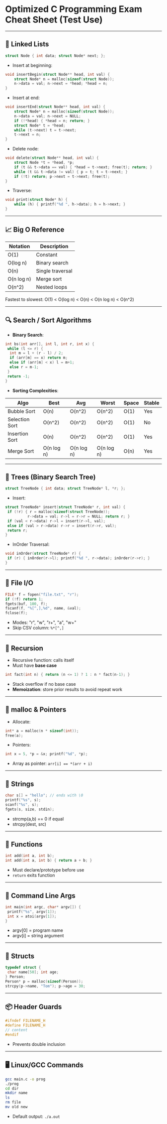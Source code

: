 # Optimized C Programming Exam Cheat Sheet (Test Use)

---

## 🔗 Linked Lists

```c
struct Node { int data; struct Node* next; };
```

- Insert at beginning:

```c
void insertBegin(struct Node** head, int val) {
    struct Node* n = malloc(sizeof(struct Node));
    n->data = val; n->next = *head; *head = n;
}
```

- Insert at end:

```c
void insertEnd(struct Node** head, int val) {
    struct Node* n = malloc(sizeof(struct Node));
    n->data = val; n->next = NULL;
    if (!*head) { *head = n; return; }
    struct Node* t = *head;
    while (t->next) t = t->next;
    t->next = n;
}
```

- Delete node:

```c
void delete(struct Node** head, int val) {
    struct Node *t = *head, *p;
    if (t && t->data == val) { *head = t->next; free(t); return; }
    while (t && t->data != val) { p = t; t = t->next; }
    if (!t) return; p->next = t->next; free(t);
}
```

- Traverse:

```c
void print(struct Node* h) {
    while (h) { printf("%d ", h->data); h = h->next; }
}
```

---

## 📈 Big O Reference

| Notation   | Description      |
| ---------- | ---------------- |
| O(1)       | Constant         |
| O(log n)   | Binary search    |
| O(n)       | Single traversal |
| O(n log n) | Merge sort       |
| O(n^2)     | Nested loops     |

Fastest to slowest: O(1) < O(log n) < O(n) < O(n log n) < O(n^2)

---

## 🔍 Search / Sort Algorithms

- **Binary Search**:

```c
int bs(int arr[], int l, int r, int x) {
 while (l <= r) {
  int m = l + (r - l) / 2;
  if (arr[m] == x) return m;
  else if (arr[m] < x) l = m+1;
  else r = m-1;
 }
 return -1;
}
```

- **Sorting Complexities**:

| Algo            | Best     | Avg      | Worst     | Space | Stable |
|-----------------|----------|----------|-----------|-------|--------|
| Bubble Sort     | O(n)     | O(n^2)   | O(n^2)    | O(1)  | Yes    |
| Selection Sort  | O(n^2)   | O(n^2)   | O(n^2)    | O(1)  | No     |
| Insertion Sort  | O(n)     | O(n^2)   | O(n^2)    | O(1)  | Yes    |
| Merge Sort      | O(n log n)| O(n log n)| O(n log n)| O(n) | Yes    |

---

## 🌲 Trees (Binary Search Tree)

```c
struct TreeNode { int data; struct TreeNode* l, *r; };
```

- Insert:

```c
struct TreeNode* insert(struct TreeNode* r, int val) {
 if (!r) { r = malloc(sizeof(struct TreeNode));
          r->data = val; r->l = r->r = NULL; return r; }
 if (val < r->data) r->l = insert(r->l, val);
 else if (val > r->data) r->r = insert(r->r, val);
 return r;
}
```

- InOrder Traversal:

```c
void inOrder(struct TreeNode* r) {
 if (r) { inOrder(r->l); printf("%d ", r->data); inOrder(r->r); }
}
```

---

## 📁 File I/O

```c
FILE* f = fopen("file.txt", "r");
if (!f) return 1;
fgets(buf, 100, f);
fscanf(f, "%[^,],%d", name, &val);
fclose(f);
```

- Modes: "r", "w", "r+", "a", "w+"
- Skip CSV column: `%*[^,]`

---

## 🧠 Recursion

- Recursive function: calls itself
- Must have **base case**

```c
int fact(int n) { return (n <= 1) ? 1 : n * fact(n-1); }
```

- Stack overflow if no base case
- **Memoization**: store prior results to avoid repeat work

---

## 💾 malloc & Pointers

- Allocate:

```c
int* a = malloc(n * sizeof(int));
free(a);
```

- Pointers:

```c
int x = 5, *p = &x; printf("%d", *p);
```

- Array as pointer: `arr[i] == *(arr + i)`

---

## 📄 Strings

```c
char s[] = "hello"; // ends with \0
printf("%s", s);
scanf("%s", s);
fgets(s, size, stdin);
```

- strcmp(a,b) == 0 if equal
- strcpy(dest, src)

---

## 🧮 Functions

```c
int add(int a, int b);
int add(int a, int b) { return a + b; }
```

- Must declare/prototype before use
- `return` exits function

---

## 🔢 Command Line Args

```c
int main(int argc, char* argv[]) {
 printf("%s", argv[1]);
 int x = atoi(argv[1]);
}
```

- argv[0] = program name
- argv[i] = string argument

---

## 🧠 Structs

```c
typedef struct {
 char name[50]; int age;
} Person;
Person* p = malloc(sizeof(Person));
strcpy(p->name, "Tom"); p->age = 30;
```

---

## 📦 Header Guards

```c
#ifndef FILENAME_H
#define FILENAME_H
// content
#endif
```

- Prevents double inclusion

---

## 🖥️ Linux/GCC Commands

```bash
gcc main.c -o prog
./prog
cd dir
mkdir name
ls
rm file
mv old new
```

- Default output: `./a.out`